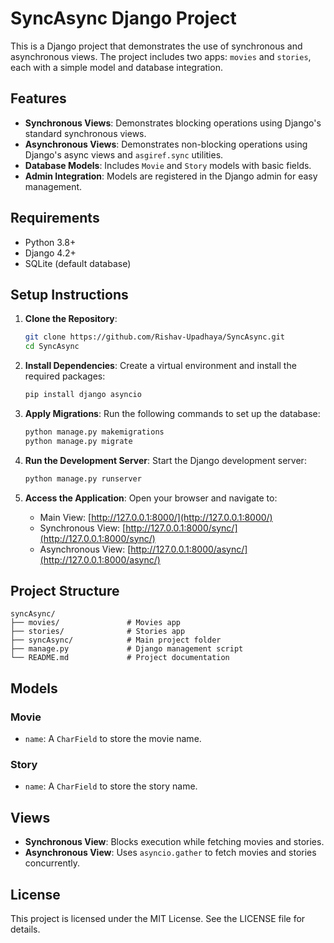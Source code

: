 # SyncAsync Django Project

This is a Django project that demonstrates the use of synchronous and asynchronous views. The project includes two apps: `movies` and `stories`, each with a simple model and database integration.

## Features

- **Synchronous Views**: Demonstrates blocking operations using Django's standard synchronous views.
- **Asynchronous Views**: Demonstrates non-blocking operations using Django's async views and `asgiref.sync` utilities.
- **Database Models**: Includes `Movie` and `Story` models with basic fields.
- **Admin Integration**: Models are registered in the Django admin for easy management.

## Requirements

- Python 3.8+
- Django 4.2+
- SQLite (default database)

## Setup Instructions

1. **Clone the Repository**:
   ```bash
   git clone https://github.com/Rishav-Upadhaya/SyncAsync.git
   cd SyncAsync
   ```

2. **Install Dependencies**:
   Create a virtual environment and install the required packages:
   ```bash
   pip install django asyncio 
   ```

3. **Apply Migrations**:
   Run the following commands to set up the database:
   ```bash
   python manage.py makemigrations
   python manage.py migrate
   ```

4. **Run the Development Server**:
   Start the Django development server:
   ```bash
   python manage.py runserver
   ```

5. **Access the Application**:
   Open your browser and navigate to:
   - Main View: [http://127.0.0.1:8000/](http://127.0.0.1:8000/)
   - Synchronous View: [http://127.0.0.1:8000/sync/](http://127.0.0.1:8000/sync/)
   - Asynchronous View: [http://127.0.0.1:8000/async/](http://127.0.0.1:8000/async/)

## Project Structure

```
syncAsync/
├── movies/               # Movies app
├── stories/              # Stories app
├── syncAsync/            # Main project folder
├── manage.py             # Django management script
└── README.md             # Project documentation
```

## Models

### Movie
- `name`: A `CharField` to store the movie name.

### Story
- `name`: A `CharField` to store the story name.

## Views

- **Synchronous View**: Blocks execution while fetching movies and stories.
- **Asynchronous View**: Uses `asyncio.gather` to fetch movies and stories concurrently.

## License

This project is licensed under the MIT License. See the LICENSE file for details.